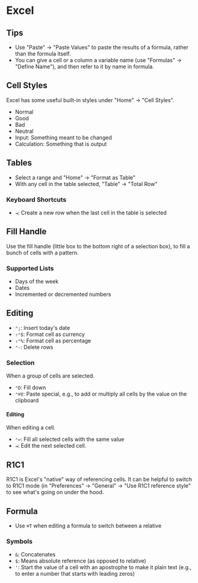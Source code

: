 # Excel

## Tips

- Use "Paste" -> "Paste Values" to paste the results of a formula, rather than the formula itself.
- You can give a cell or a column a variable name (use "Formulas" -> "Define Name"), and then refer to it by name in formula.

## Cell Styles

Excel has some useful built-in styles under "Home" -> "Cell Styles".

- Normal
- Good
- Bad
- Neutral
- Input: Something meant to be changed
- Calculation: Something that is output

## Tables

- Select a range and "Home" -> "Format as Table"
- With any cell in the table selected, "Table" -> "Total Row"

### Keyboard Shortcuts

- `⇥`: Create a new row when the last cell in the table is selected

## Fill Handle

Use the fill handle (little box to the bottom right of a selection box), to fill a bunch of cells with a pattern.

### Supported Lists

- Days of the week
- Dates
- Incremented or decremented numbers

## Editing

- `⌃;`: Insert today's date
- `⇧⌃$`: Format cell as currency
- `⇧⌃%`: Format cell as percentage
- `⌃-`: Delete rows

### Selection

When a group of cells are selected.

- `⌃D`: Fill down
- `⌃⌘V`: Paste special, e.g., to add or multiply all cells by the value on the clipboard

#### Editing

When editing a cell.

- `⌃↩`: Fill all selected cells with the same value
- `⇥`: Edit the next selected cell.

## R1C1

R1C1 is Excel's "native" way of referencing cells. It can be helpful to switch to R1C1 mode (in "Preferences" -> "General" -> "Use R1C1 reference style" to see what's going on under the hood.

## Formula

- Use `⌘T` when editing a formula to switch between a relative 

### Symbols

- `&`: Concatenates
- `$`: Means absolute reference (as opposed to relative)
- `'`: Start the value of a cell with an apostrophe to make it plain text (e.g., to enter a number that starts with leading zeros)

